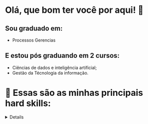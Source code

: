 
# Olá, que bom ter você por aqui! 👀

## Sou graduado em:

- Processos Gerencias
  
## E estou pós graduando em 2 cursos: 

- Ciências de dados e inteligência artificial;
- Gestão da Técnologia da informação. 

# 🦾 Essas são as minhas principais hard skills: 

<details>

| N°   | Hard skills |
|-----:|-----------|
|1     |   SQL     |
|2     |   Python  |
|3     |   MySQL   |
|4     |   NoSQL   |
|5     |     R     |
|6     |   MySQL   |
|7     |   Tableau |
|8     |   PowerBI |
|9     |   ETL     |
|10    |     IA    |

</details>
